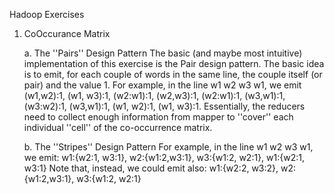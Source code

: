 Hadoop Exercises

1. CoOccurance Matrix

	a. The ''Pairs'' Design Pattern
	The basic (and maybe most intuitive) implementation of this exercise is the Pair design pattern. The basic idea is to emit, for each couple of words in the same line, the couple itself (or pair) and the value 1. For example, in the line w1 w2 w3 w1, we emit (w1,w2):1, (w1, w3):1, (w2:w1):1, (w2,w3):1, (w2:w1):1, (w3,w1):1, (w3:w2):1, (w3,w1):1, (w1, w2):1, (w1, w3):1. Essentially, the reducers need to collect enough information from mapper to ''cover'' each individual ''cell'' of the co-occurrence matrix.

	b. The ''Stripes'' Design Pattern
	For example, in the line w1 w2 w3 w1, we emit:
		w1:{w2:1, w3:1}, w2:{w1:2,w3:1}, w3:{w1:2, w2:1}, w1:{w2:1, w3:1}
	Note that, instead, we could emit also:
		w1:{w2:2, w3:2}, w2:{w1:2,w3:1}, w3:{w1:2, w2:1}
